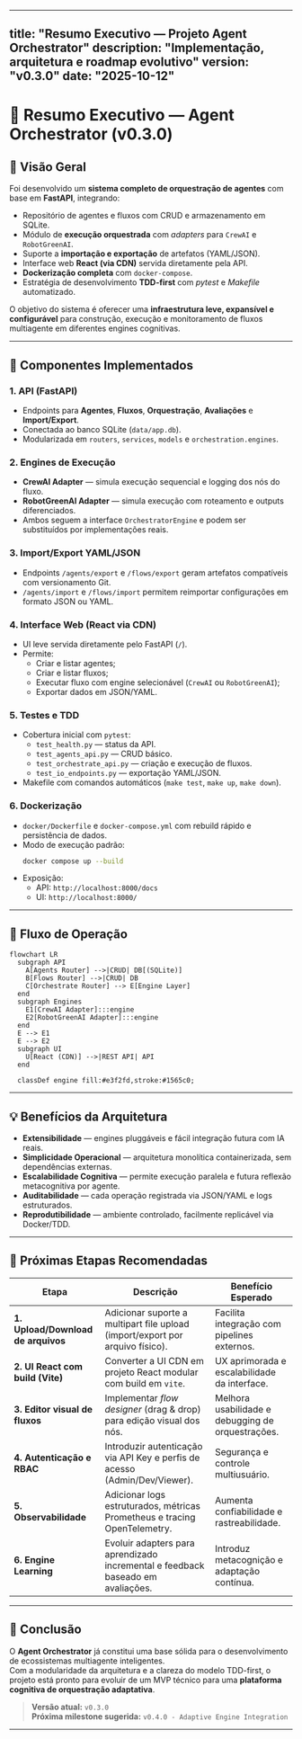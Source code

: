 
---
title: "Resumo Executivo — Projeto Agent Orchestrator"
description: "Implementação, arquitetura e roadmap evolutivo"
version: "v0.3.0"
date: "2025-10-12"
---

# 🧭 Resumo Executivo — Agent Orchestrator (v0.3.0)

## 📘 Visão Geral

Foi desenvolvido um **sistema completo de orquestração de agentes** com base em **FastAPI**, integrando:
- Repositório de agentes e fluxos com CRUD e armazenamento em SQLite.
- Módulo de **execução orquestrada** com _adapters_ para `CrewAI` e `RobotGreenAI`.
- Suporte a **importação e exportação** de artefatos (YAML/JSON).
- Interface web **React (via CDN)** servida diretamente pela API.
- **Dockerização completa** com `docker-compose`.
- Estratégia de desenvolvimento **TDD-first** com _pytest_ e _Makefile_ automatizado.

O objetivo do sistema é oferecer uma **infraestrutura leve, expansível e configurável** para construção, execução e monitoramento de fluxos multiagente em diferentes engines cognitivas.

---

## 🧱 Componentes Implementados

### 1. **API (FastAPI)**
- Endpoints para **Agentes**, **Fluxos**, **Orquestração**, **Avaliações** e **Import/Export**.
- Conectada ao banco SQLite (`data/app.db`).
- Modularizada em `routers`, `services`, `models` e `orchestration.engines`.

### 2. **Engines de Execução**
- **CrewAI Adapter** — simula execução sequencial e logging dos nós do fluxo.  
- **RobotGreenAI Adapter** — simula execução com roteamento e outputs diferenciados.  
- Ambos seguem a interface `OrchestratorEngine` e podem ser substituídos por implementações reais.

### 3. **Import/Export YAML/JSON**
- Endpoints `/agents/export` e `/flows/export` geram artefatos compatíveis com versionamento Git.
- `/agents/import` e `/flows/import` permitem reimportar configurações em formato JSON ou YAML.

### 4. **Interface Web (React via CDN)**
- UI leve servida diretamente pelo FastAPI (`/`).
- Permite:
  - Criar e listar agentes;
  - Criar e listar fluxos;
  - Executar fluxo com engine selecionável (`CrewAI` ou `RobotGreenAI`);
  - Exportar dados em JSON/YAML.

### 5. **Testes e TDD**
- Cobertura inicial com `pytest`:
  - `test_health.py` — status da API.
  - `test_agents_api.py` — CRUD básico.
  - `test_orchestrate_api.py` — criação e execução de fluxos.
  - `test_io_endpoints.py` — exportação YAML/JSON.
- Makefile com comandos automáticos (`make test`, `make up`, `make down`).

### 6. **Dockerização**
- `docker/Dockerfile` e `docker-compose.yml` com rebuild rápido e persistência de dados.
- Modo de execução padrão:
  ```bash
  docker compose up --build
  ```
- Exposição:
  - API: `http://localhost:8000/docs`
  - UI: `http://localhost:8000/`

---

## 🔁 Fluxo de Operação

```mermaid
flowchart LR
  subgraph API
    A[Agents Router] -->|CRUD| DB[(SQLite)]
    B[Flows Router] -->|CRUD| DB
    C[Orchestrate Router] --> E[Engine Layer]
  end
  subgraph Engines
    E1[CrewAI Adapter]:::engine
    E2[RobotGreenAI Adapter]:::engine
  end
  E --> E1
  E --> E2
  subgraph UI
    U[React (CDN)] -->|REST API| API
  end

  classDef engine fill:#e3f2fd,stroke:#1565c0;
```

---

## 💡 Benefícios da Arquitetura

- **Extensibilidade** — engines pluggáveis e fácil integração futura com IA reais.  
- **Simplicidade Operacional** — arquitetura monolítica containerizada, sem dependências externas.  
- **Escalabilidade Cognitiva** — permite execução paralela e futura reflexão metacognitiva por agente.  
- **Auditabilidade** — cada operação registrada via JSON/YAML e logs estruturados.  
- **Reprodutibilidade** — ambiente controlado, facilmente replicável via Docker/TDD.

---

## 🚀 Próximas Etapas Recomendadas

| Etapa | Descrição | Benefício Esperado |
|--------|------------|--------------------|
| **1. Upload/Download de arquivos** | Adicionar suporte a multipart file upload (import/export por arquivo físico). | Facilita integração com pipelines externos. |
| **2. UI React com build (Vite)** | Converter a UI CDN em projeto React modular com build em `vite`. | UX aprimorada e escalabilidade da interface. |
| **3. Editor visual de fluxos** | Implementar _flow designer_ (drag & drop) para edição visual dos nós. | Melhora usabilidade e debugging de orquestrações. |
| **4. Autenticação e RBAC** | Introduzir autenticação via API Key e perfis de acesso (Admin/Dev/Viewer). | Segurança e controle multiusuário. |
| **5. Observabilidade** | Adicionar logs estruturados, métricas Prometheus e tracing OpenTelemetry. | Aumenta confiabilidade e rastreabilidade. |
| **6. Engine Learning** | Evoluir adapters para aprendizado incremental e feedback baseado em avaliações. | Introduz metacognição e adaptação contínua. |

---

## 🧩 Conclusão

O **Agent Orchestrator** já constitui uma base sólida para o desenvolvimento de ecossistemas multiagente inteligentes.  
Com a modularidade da arquitetura e a clareza do modelo TDD-first, o projeto está pronto para evoluir de um MVP técnico para uma **plataforma cognitiva de orquestração adaptativa**.

> **Versão atual:** `v0.3.0`  
> **Próxima milestone sugerida:** `v0.4.0 - Adaptive Engine Integration`

---
